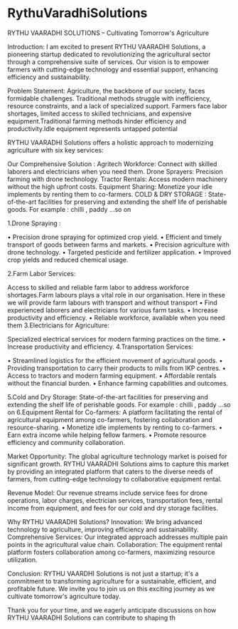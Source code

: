 # RythuVaradhiSolutions

RYTHU VAARADHI SOLUTIONS –
 Cultivating Tomorrow's Agriculture 
 
 


Introduction:
I am excited to present RYTHU  VAARADHI Solutions, a pioneering startup dedicated to revolutionizing the agricultural sector through a comprehensive suite of services. Our vision is to empower farmers with cutting-edge technology and essential support, enhancing efficiency and sustainability.

Problem Statement:
Agriculture, the backbone of our society, faces formidable challenges. Traditional methods struggle with inefficiency, resource constraints, and a lack of specialized support. Farmers face labor shortages, limited access to skilled technicians, and expensive equipment.Traditional farming methods hinder efficiency and productivity.Idle equipment represents untapped potential

RYTHU VAARADHI Solutions offers a holistic approach to modernizing agriculture with six key services:




Our Comprehensive Solution :
Agritech Workforce: Connect with skilled laborers and electricians when you need them.
Drone Sprayers: Precision farming with drone technology.
Tractor Rentals: Access modern machinery without the high upfront costs.
Equipment Sharing: Monetize your idle implements by renting them to co-farmers.
COLD & DRY STORAGE : State-of-the-art facilities for preserving and extending the shelf life of perishable goods. For example : chilli , paddy …so on


1.Drone Spraying :
 
•	Precision drone spraying for optimized crop yield.
•	Efficient and timely transport of goods between farms and markets.
•	Precision agriculture with drone technology.
•	Targeted pesticide and fertilizer application.
•	Improved crop yields and reduced chemical usage.

2.Farm Labor Services:
     
Access to skilled and reliable farm labor to address workforce shortages.Farm labours plays a vital role in our organisation. Here in these we will provide farm labours with transport and without transport
•	Find experienced laborers and electricians for various farm tasks.
•	Increase productivity and efficiency.
•	Reliable workforce, available when you need them
3.Electricians for Agriculture:
 
Specialized electrical services for modern farming practices on the time.
•	Increase productivity and efficiency.
4.Transportation Services:

 
•	Streamlined logistics for the efficient movement of agricultural goods.
•	Providing transportation to carry their products to mills from IKP centres.
•	Access to tractors and modern farming equipment.
•	Affordable rentals without the financial burden.
•	Enhance farming capabilities and outcomes.


5.Cold and Dry Storage:
 State-of-the-art facilities for preserving and extending the shelf life of perishable goods. For example : chilli , paddy …so on
6.Equipment Rental for Co-farmers:
A platform facilitating the rental of agricultural equipment among co-farmers, fostering collaboration and resource-sharing.
 •	Monetize idle implements by renting to co-farmers.
 •	Earn extra income while helping fellow farmers.
 •	Promote resource efficiency and community collaboration.



Market Opportunity:
The global agriculture technology market is poised for significant growth. RYTHU VAARADHI Solutions aims to capture this market by providing an integrated platform that caters to the diverse needs of farmers, from cutting-edge technology to collaborative equipment rental.

Revenue Model:
Our revenue streams include service fees for drone operations, labor charges, electrician services, transportation fees, rental income from equipment, and fees for our cold and dry storage facilities.

Why RYTHU VAARADHI Solutions?
Innovation: We bring advanced technology to agriculture, improving efficiency and sustainability.
Comprehensive Services: Our integrated approach addresses multiple pain points in the agricultural value chain.
Collaboration: The equipment rental platform fosters collaboration among co-farmers, maximizing resource utilization.

Conclusion:
RYTHU VAARDHI Solutions is not just a startup; it's a commitment to transforming agriculture for a sustainable, efficient, and profitable future. We invite you to join us on this exciting journey as we cultivate tomorrow's agriculture today.

Thank you for your time, and we eagerly anticipate discussions on how RYTHU VAARADHI Solutions can contribute to shaping th
